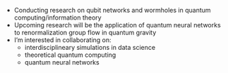 - Conducting research on qubit networks and wormholes in quantum computing/information theory
- Upcoming research will be the application of quantum neural networks to renormalization group flow in quantum gravity 
- I’m interested in collaborating on:
  - interdisciplineary simulations in data science
  - theoretical quantum computing
  - quantum neural networks

